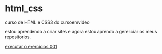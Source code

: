 # html_css
 curso de HTML e CSS3 do cursoemvideo

 estou aprendendo a criar sites e agora estou aprendo a gerenciar os meus repositorios.

 <a href="https://vinicios000.github.io/html_css/exercicios/ex001/" > executar o exercicios 001</a>
